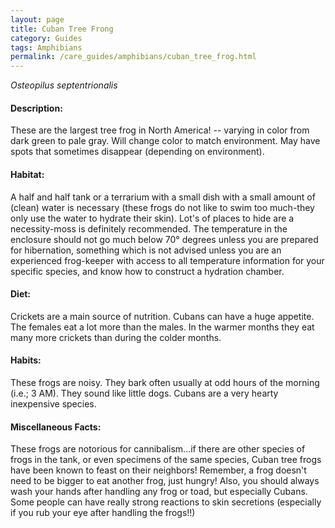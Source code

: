 ```yaml
---
layout: page
title: Cuban Tree Frong
category: Guides
tags: Amphibians
permalink: /care_guides/amphibians/cuban_tree_frog.html
---
```


*Osteopilus septentrionalis*

#### Description:

These are the largest tree frog in North America! -- varying in color from dark green to pale gray. Will change color to match environment. May have spots that sometimes disappear (depending on environment).

#### Habitat:

A half and half tank or a terrarium with a small dish with a small amount of (clean) water is necessary (these frogs do not like to swim too much-they only use the water to hydrate their skin). Lot's of places to hide are a necessity-moss is definitely recommended. The temperature in the enclosure should not go much below 70° degrees unless you are prepared for hibernation, something which is not advised unless you are an experienced frog-keeper with access to all temperature information for your specific species, and know how to construct a hydration chamber.

#### Diet:

Crickets are a main source of nutrition. Cubans can have a huge appetite. The females eat a lot more than the males. In the warmer months they eat many more crickets than during the colder months.

#### Habits:

These frogs are noisy. They bark often usually at odd hours of the morning (i.e.; 3 AM). They sound like little dogs. Cubans are a very hearty inexpensive species.

#### Miscellaneous Facts:

These frogs are notorious for cannibalism...if there are other species of frogs in the tank, or even specimens of the same species, Cuban tree frogs have been known to feast on their neighbors! Remember, a frog doesn't need to be bigger to eat another frog, just hungry! Also, you should always wash your hands after handling any frog or toad, but especially Cubans. Some people can have really strong reactions to skin secretions (especially if you rub your eye after handling the frogs!!)